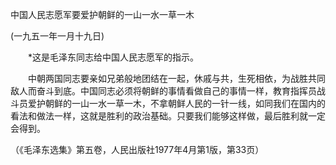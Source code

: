 中国人民志愿军要爱护朝鲜的一山一水一草一木 

(一九五一年一月十九日)



　　*这是毛泽东同志给中国人民志愿军的指示。 



　　中朝两国同志要亲如兄弟般地团结在一起，休戚与共，生死相依，为战胜共同敌人而奋斗到底。中国同志必须将朝鲜的事情看做自己的事情一样，教育指挥员战斗员爱护朝鲜的一山一水一草一木，不拿朝鲜人民的一针一线，如同我们在国内的看法和做法一样，这就是胜利的政治基础。只要我们能够这样做，最后胜利就一定会得到。 



（《毛泽东选集》第五卷，人民出版社1977年4月第1版，第33页） 





 



　　 





